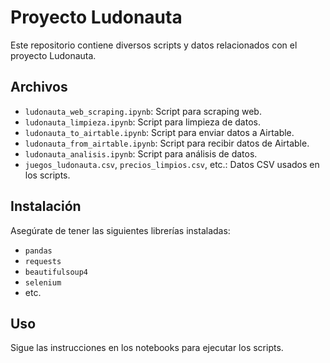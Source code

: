 # Proyecto Ludonauta

Este repositorio contiene diversos scripts y datos relacionados con el proyecto Ludonauta.

## Archivos

- `ludonauta_web_scraping.ipynb`: Script para scraping web.
- `ludonauta_limpieza.ipynb`: Script para limpieza de datos.
- `ludonauta_to_airtable.ipynb`: Script para enviar datos a Airtable.
- `ludonauta_from_airtable.ipynb`: Script para recibir datos de Airtable.
- `ludonauta_analisis.ipynb`: Script para análisis de datos.
- `juegos_ludonauta.csv`, `precios_limpios.csv`, etc.: Datos CSV usados en los scripts.

## Instalación

Asegúrate de tener las siguientes librerías instaladas:
- `pandas`
- `requests`
- `beautifulsoup4`
- `selenium`
- etc.

## Uso

Sigue las instrucciones en los notebooks para ejecutar los scripts.
